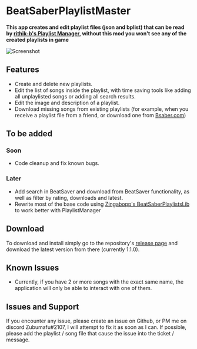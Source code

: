 # BeatSaberPlaylistMaster
**This app creates and edit playlist files (json and bplist) that can be read by [rithik-b's Playlist Manager](https://github.com/rithik-b/PlaylistManager), without this mod you won't see any of the created playlists in game**

![Screenshot](https://i.imgur.com/cuEjKqd.png)

## Features 
- Create and delete new playlists.
- Edit the list of songs inside the playlist, with time saving tools like adding all unplaylisted songs or adding all search results.
- Edit the image and description of a playlist.
- Download missing songs from existing playlists (for example, when you receive a playlist file from a friend, or download one from [Bsaber.com](https://bsaber.com/))

## To be added
### Soon
- Code cleanup and fix known bugs.

### Later
- Add search in BeatSaver and download from BeatSaver functionality, as well as filter by rating, downloads and latest.
- Rewrite most of the base code using [Zingabopp's BeatSaberPlaylistsLib](https://github.com/Zingabopp/BeatSaberPlaylistsLib) to work better with PlaylistManager

## Download
To download and install simply go to the repository's [release page](https://github.com/Zoobumafu/BeatSaberUltimatePlaylistEditor/releases) and download the latest version from there (currently 1.1.0).

## Known Issues
- Currently, if you have 2 or more songs with the exact same name, the application will only be able to interact with one of them.

## Issues and Support
If you encounter any issue, please create an issue on Github, or PM me on discord Zubumafu#2107, I will attempt to fix it as soon as I can.
If possible, please add the playlist / song file that cause the issue into the ticket / message.



